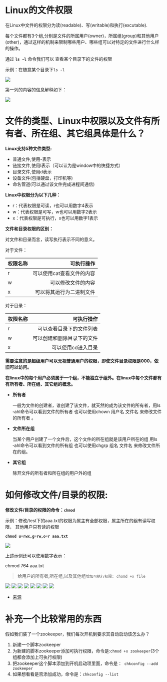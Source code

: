 # Linux的文件权限

在Linux中文件的权限分为读(readable)、写(writable)和执行(excutable).

每个文件都有3个组,分别是文件的所属用户(owner)，所属组(group)和其他用户(other)，通过这样的机制来限制哪些用户、哪些组可以对特定的文件进行什么样的操作。

通过 **`ls -l`** 命令我们可以  查看某个目录下的文件的权限

示例：在随意某个目录下`ls -l`

![](https://user-gold-cdn.xitu.io/2018/7/5/1646955be781daaa?w=589&h=228&f=png&s=16360)

第一列的内容的信息解释如下：

![](https://user-gold-cdn.xitu.io/2018/7/5/16469565b6951791?w=489&h=209&f=png&s=39791)

# 文件的类型、Linux中权限以及文件有所有者、所在组、其它组具体是什么？

**Linux支持5种文件类型:**

- 普通文件,使用-表示
- 链接文件,使用l表示（可以认为是window中的快捷方式）
- 目录文件,使用d表示
- 设备文件(包括硬盘，打印机等)
- 命名管道(可以通过该文件完成进程间通信)

**Linux中权限分为以下几种：**

- r：代表权限是可读，r也可以用数字4表示
- w：代表权限是可写，w也可以用数字2表示
- x：代表权限是可执行，x也可以用数字1表示

**文件和目录权限的区别：**

 对文件和目录而言，读写执行表示不同的意义。
 
 对于文件：

| 权限名称      |   可执行操作  | 
| :-------- | --------:|
|  r | 可以使用cat查看文件的内容 |  
|w  |   可以修改文件的内容 | 
| x     |    可以将其运行为二进制文件 |

 对于目录：

| 权限名称      |   可执行操作  | 
| :-------- | --------:|
|  r | 可以查看目录下的文件列表 |  
|w  |   可以创建和删除目录下的文件 | 
| x     |    可以使用cd进入目录 |


**需要注意的是超级用户可以无视普通用户的权限，即使文件目录权限是000，依旧可以访问。**

**在linux中的每个用户必须属于一个组，不能独立于组外。在linux中每个文件都有有所有者、所在组、其它组的概念。**

- **所有者**

  一般为文件的创建者，谁创建了该文件，就天然的成为该文件的所有者，用ls ‐ahl命令可以看到文件的所有者 也可以使用chown 用户名  文件名 来修改文件的所有者 。

- **文件所在组**
 
  当某个用户创建了一个文件后，这个文件的所在组就是该用户所在的组 用ls ‐ahl命令可以看到文件的所有组 也可以使用chgrp  组名  文件名 来修改文件所在的组。 
  
- **其它组**

  除开文件的所有者和所在组的用户外的组 

# 如何修改文件/目录的权限:

**修改文件/目录的权限的命令：`chmod`**

示例：修改/test下的aaa.txt的权限为属主有全部权限，属主所在的组有读写权限，
其他用户只有读的权限

**`chmod u=rwx,g=rw,o=r aaa.txt`**

![](https://user-gold-cdn.xitu.io/2018/7/5/164697447dc6ecac?w=525&h=246&f=png&s=12362)

上述示例还可以使用数字表示：

chmod 764 aaa.txt

>给用户的所有者,所在组,以及其他组`增加可执行权限: chomd +x file`

![](pics/查看文件和目录的权限.png)
![](pics/查看文件和目录的权限02.png)
![](pics/查看文件和目录的权限03.png)
![](pics/查看文件和目录的权限04.png)
![](pics/查看文件和目录的权限05.png)
![](pics/查看文件和目录的权限06.png)
![](pics/查看文件和目录的权限07.png)
![](pics/查看文件和目录的权限08.png)

- [来源](https://www.funtl.com/zh/linux/Linux-%E6%96%87%E4%BB%B6%E6%9D%83%E9%99%90%E7%AE%A1%E7%90%86.html#%E6%9B%B4%E6%94%B9%E6%93%8D%E4%BD%9C%E6%9D%83%E9%99%90)

# 补充一个比较常用的东西

假如我们装了一个zookeeper，我们每次开机到要求其自动启动该怎么办？

1. 新建一个脚本zookeeper
2. 为新建的脚本zookeeper添加可执行权限，命令是:`chmod +x zookeeper`(3个组都会添加上可执行权限)
3. 把zookeeper这个脚本添加到开机启动项里面，命令是：` chkconfig --add  zookeeper`
4. 如果想看看是否添加成功，命令是：`chkconfig --list`
